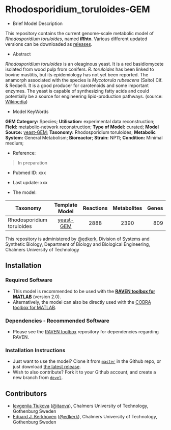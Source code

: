 # Rhodosporidium_toruloides-GEM

- Brief Model Description

This repository contains the current genome-scale metabolic model of _Rhodosporidium toruloides_, named **iRhto**. Various different updated versions can be downloaded as [releases](https://github.com/SysBioChalmers/Rhodosporidium_toruloides-GEM/releases).

- Abstract

_Rhodosporidium toruloides_ is an oleaginous yeast. It is a red basidiomycete isolated from wood pulp from conifers. _R. toruloides_ has been linked to bovine mastitis, but its epidemiology has not yet been reported. The anamorph associated with the species is _Mycotorula rubescens_ (Saito) Cif. & Redaelli. It is a good producer for carotenoids and some important enzymes. The yeast is capable of synthesizing fatty acids and could potentially be a source for engineering lipid-production pathways. (source: [Wikipedia](https://en.wikipedia.org/wiki/Rhodosporidium_toruloides))

- Model KeyWords

**GEM Category:** Species; **Utilisation:** experimental data reconstruction; **Field:** metabolic-network reconstruction; **Type of Model:** curated; **Model Source:** [yeast-GEM](https://github.com/SysBioChalmers/yeast-GEM); **Taxonomy:** Rhodosporidium toruloides; **Metabolic System:** General Metabolism; **Bioreactor**; **Strain:** NP11; **Condition:** Minimal medium;

- Reference:  
>In preparation

- Pubmed ID: xxx

- Last update: xxx

- The model:

|Taxonomy | Template Model | Reactions | Metabolites| Genes |
| ------------- |:-------------:|:-------------:|:-------------:|-----:|
|Rhodosporidium toruloides |	[yeast-GEM](https://github.com/SysBioChalmers/yeast-GEM) | 2888|	2390|	809|


This repository is administered by [@edkerk](https://github.com/edkerk/), Division of Systems and Synthetic Biology, Department of Biology and Biological Engineering, Chalmers University of Technology


## Installation

### Required Software

  * This model is recommended to be used with the [**RAVEN toolbox for MATLAB**](https://github.com/SysBioChalmers/RAVEN) (version 2.0).
  * Alternatively, the model can also be directly used with the [COBRA toolbox for MATLAB](https://github.com/opencobra/cobratoolbox).

### Dependencies - Recommended Software
* Please see the [RAVEN toolbox](https://github.com/SysBioChalmers/RAVEN) repository for dependencies regarding RAVEN.

### Installation Instructions
* Just want to use the model? Clone it from [`master`](https://github.com/SysBioChalmers/Rhodosporidium_toruloides-GEM) in the Github repo, or just download [the latest release](https://github.com/SysBioChalmers/Rhodosporidium_toruloides-GEM/releases).
* Wish to also contribute? Fork it to your Github account, and create a new branch from [`devel`](https://github.com/SysBioChalmers/Rhodosporidium_toruloides-GEM/tree/devel).

## Contributors
* [Ievgeniia Tiukova](https://www.chalmers.se/en/staff/Pages/tiukova.aspx) ([@itaova](https://github.com/itaova)), Chalmers University of Technology, Gothenburg Sweden
* [Eduard J. Kerkhoven](https://www.chalmers.se/en/staff/Pages/Eduard-Kerkhoven.aspx) ([@edkerk](https://github.com/edkerk)), Chalmers University of Technology, Gothenburg Sweden
